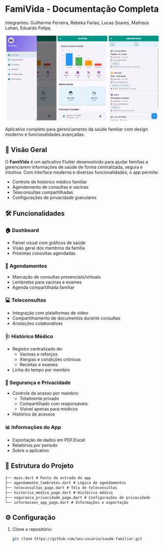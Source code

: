 # FamiVida - Documentação Completa
integrantes:
Guilherme Ferreira,
Rebeka Farias,
Lucas Soares,
Matheus Lohan,
Eduardo Felipe,

![Banner do App](image.png)

Aplicativo completo para gerenciamento da saúde familiar com design moderno e funcionalidades avançadas.

## 🌟 Visão Geral

O **FamiVida** é um aplicativo Flutter desenvolvido para ajudar famílias a gerenciarem informações de saúde de forma centralizada, segura e intuitiva. Com interface moderna e diversas funcionalidades, o app permite:

- Controle de histórico médico familiar
- Agendamento de consultas e vacinas
- Teleconsultas compartilhadas
- Configurações de privacidade granulares

## 🛠 Funcionalidades

### 🏠 Dashboard
- Painel visual com gráficos de saúde
- Visão geral dos membros da família
- Próximas consultas agendadas

### 📅 Agendamentos
- Marcação de consultas presenciais/virtuais
- Lembretes para vacinas e exames
- Agenda compartilhada familiar

### 💻 Teleconsultas
- Integração com plataformas de vídeo
- Compartilhamento de documentos durante consultas
- Anotações colaborativas

### 🩺 Histórico Médico
- Registro centralizado de:
  - Vacinas e reforços
  - Alergias e condições crônicas
  - Receitas e exames
- Linha do tempo por membro

### 🔐 Segurança e Privacidade
- Controle de acesso por membro:
  - Totalmente privado
  - Compartilhado com responsáveis
  - Visível apenas para médicos
- Histórico de acessos

### 📊 Informações do App
- Exportação de dados em PDF/Excel
- Relatórios por período
- Sobre o aplicativo

## 📁 Estrutura do Projeto
```lib/
├── main.dart # Ponto de entrada do app
├── agendamento_lembretes.dart # Lógica de agendamentos
├── teleconsultas_page.dart # Tela de teleconsultas
├── historico_medico_page.dart # Histórico médico
├── seguranca_privacidade_page.dart # Configurações de privacidade
└── informacoes_app_page.dart # Informações e exportação
```

## ⚙️ Configuração

1. Clone o repositório:
   ```bash
   git clone https://github.com/seu-usuario/saude-familiar.git